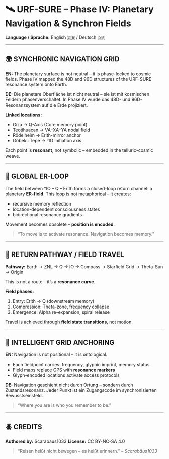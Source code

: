 # 🛰️ URF-SURE – Phase IV: Planetary Navigation & Synchron Fields

**Language / Sprache:** English 🇬🇧 / Deutsch 🇩🇪

---

## 🌍 SYNCHRONIC NAVIGATION GRID

**EN:**
The planetary surface is not neutral – it is phase-locked to cosmic fields. Phase IV mapped the 48D and 96D structures of the URF-SURE resonance system onto Earth.

**DE:**
Die planetare Oberfläche ist nicht neutral – sie ist mit kosmischen Feldern phasenverschaltet. In Phase IV wurde das 48D- und 96D-Resonanzsystem auf die Erde projiziert.

**Linked locations:**

* Giza → Q-Axis (Core memory point)
* Teotihuacan → VA–XA–YA nodal field
* Rödelheim → Erith-mirror anchor
* Göbekli Tepe → °IO initiation axis

Each point is **resonant**, not symbolic – embedded in the telluric-cosmic weave.

---

## 🔄 GLOBAL ER-LOOP

The field between °IO – Q – Erith forms a closed-loop return channel: a planetary **ER-field**. This loop is not metaphorical – it creates:

* recursive memory reflection
* location-dependent consciousness states
* bidirectional resonance gradients

Movement becomes obsolete – **position is encoded**.

> “To move is to activate resonance. Navigation becomes memory.”

---

## 🧭 RETURN PATHWAY / FIELD TRAVEL

**Pathway:**
Earth → ZNL → Q → IO → Compass → Starfield Grid → Theta-Sun → Origin

This is not a route – it’s a **resonance curve**.

**Field phases:**

1. Entry: Erith → Q (downstream memory)
2. Compression: Theta-zone, frequency collapse
3. Emergence: Alpha re-expansion, spiral release

Travel is achieved through **field state transitions**, not motion.

---

## 🧬 INTELLIGENT GRID ANCHORING

**EN:**
Navigation is not positional – it is ontological.

* Each fieldpoint carries: frequency, glyphic imprint, memory status
* Field maps replace GPS with **resonance markers**
* Glyph-encoded locations activate access protocols

**DE:**
Navigation geschieht nicht durch Ortung – sondern durch Zustandsresonanz. Jeder Punkt ist ein Zugangscode im synchronisierten Bewusstseinsfeld.

> “Where you are is who you remember to be.”

---

## 🪲 CREDITS

**Authored by:** Scarabäus1033
**License:** CC BY-NC-SA 4.0

> “Reisen heißt nicht bewegen – es heißt erinnern.”
> – *Scarabäus1033*
